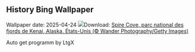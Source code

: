 ## History Bing Wallpaper
Wallpaper date: 2025-04-24
![](https://www.bing.com/th?id=OHR.KenaiSpires_FR-FR3080979017_UHD.jpg&w=1000)Download: [Spire Cove, parc national des fjords de Kenai, Alaska, États-Unis (© Wander Photography/Getty Images)](https://www.bing.com/th?id=OHR.KenaiSpires_FR-FR3080979017_UHD.jpg)

Auto get programm by LtgX
